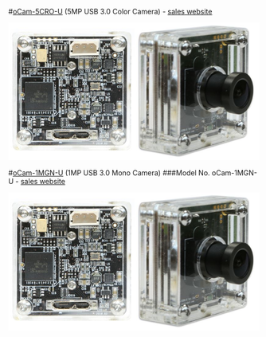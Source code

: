 #[oCam-5CRO-U](Products/oCam-5CRO-U) (5MP USB 3.0 Color Camera) - [sales website](http://www.hardkernel.com/main/products/prdt_info.php?g_code=G145231889365)

![ScreenShot](images/oCam-5CRO-U_model.jpg)


#[oCam-1MGN-U](Products/oCam-5CRO-U) (1MP USB 3.0 Mono Camera)
###Model No. oCam-1MGN-U - [sales website](http://www.hardkernel.com/main/products/prdt_info.php?g_code=G145231889365)

![ScreenShot](images/oCam-5CRO-U_model.jpg)
